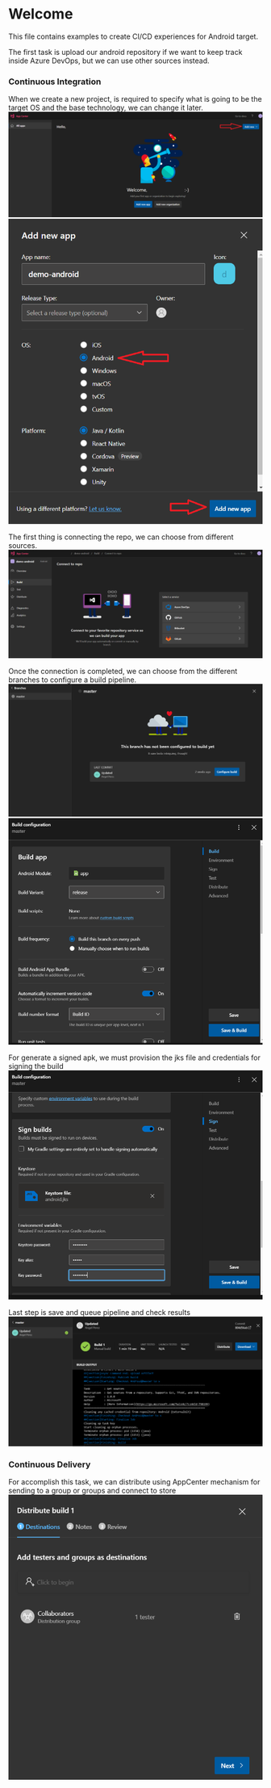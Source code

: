 # Welcome
This file contains examples to create CI/CD experiences for Android target.

The first task is upload our android repository if we want to keep track inside Azure DevOps, but we can use other sources instead.

### Continuous Integration
When we create a new project, is required to specify what is going to be the target OS and the base technology, we can change it later.
!["Project Setup"](img/00.png "Project Setup")
!["Project Configuration"](img/a_01.png "Project Configuration")


The first thing is connecting the repo, we can choose from different sources.
!["Repo Connection"](img/a_02.png "Repo Connection")

Once the connection is completed, we can choose from the different branches to configure a build pipeline.
!["Branch Selection"](img/a_03.png "Branch Selection")
!["Build Configuration"](img/a_04.png "Build Configuration")

For generate a signed apk, we must provision the jks file and credentials for signing the build
!["Signing Configuration"](img/a_05.png "Signing Configuration")


Last step is save and queue pipeline and check results
!["Save Pipeline"](img/a_06.png "Save Pipeline")

### Continuous Delivery
For accomplish this task, we can distribute using AppCenter mechanism for sending to a group or groups and connect to store
!["Results"](img/a_07.png "Results")
